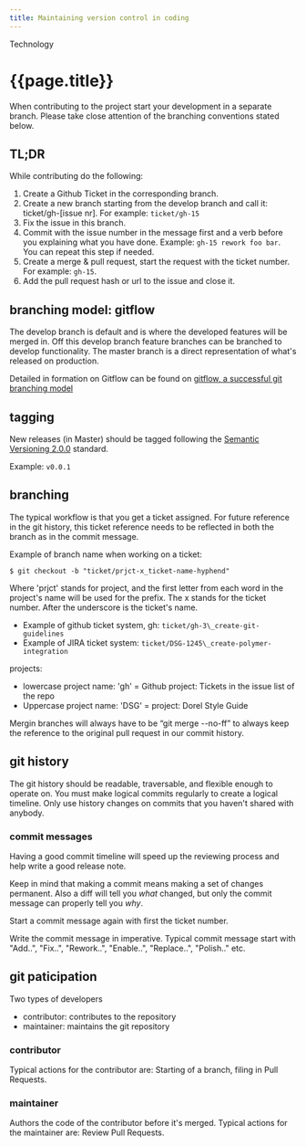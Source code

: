 ```yaml
---
title: Maintaining version control in coding
---
```


Technology

# {{page.title}}

When contributing to the project start your development in a separate branch. Please take close attention of the branching conventions stated below. 

## TL;DR

While contributing do the following:
1. Create a Github Ticket in the corresponding branch.
2. Create a new branch starting from the develop branch and call it: ticket/gh-[issue nr]. For example: `ticket/gh-15`
3. Fix the issue in this branch.
4. Commit with the issue number in the message first and a verb before you explaining what you have done. Example: `gh-15 rework foo bar`. You can repeat this step if needed.
5. Create a merge & pull request, start the request with the ticket number. For example: `gh-15`.
6. Add the pull request hash or url to the issue and close it.

## branching model: gitflow

The develop branch is default and is where the developed features will be merged in. Off this develop branch feature branches can be branched to develop functionality. The master branch is a direct representation of what's released on production. 

Detailed in formation on Gitflow can be found on [gitflow, a successful git branching model](http://nvie.com/posts/a-successful-git-branching-model/)

## tagging

New releases (in Master) should be tagged following the [Semantic Versioning 2.0.0](http://semver.org) standard.

Example: `v0.0.1`

## branching

The typical workflow is that you get a ticket assigned. For future reference in the git history, this ticket reference needs to be reflected in both the branch as in the commit message. 

Example of branch name when working on a ticket:

`$ git checkout -b "ticket/prjct-x_ticket-name-hyphend"`

Where 'prjct' stands for project, and the first letter from each word in the project's name will be used for the prefix. The x stands for the ticket number. After the underscore is the ticket's name. 

- Example of github ticket system, gh: `ticket/gh-3\_create-git-guidelines`
- Example of JIRA ticket system: `ticket/DSG-1245\_create-polymer-integration`

projects:
- lowercase project name: 'gh' = Github project: Tickets in the issue list of the repo
- Uppercase project name: 'DSG' = project: Dorel Style Guide

Mergin branches will always have to be “git merge --no-ff” to always keep the reference to the original pull request in our commit history.

## git history

The git history should be readable, traversable, and flexible enough to operate on. You must make logical commits regularly to create a logical timeline. Only use history changes on commits that you haven't shared with anybody.

### commit messages

Having a good commit timeline will speed up the reviewing process and help write a good release note.

Keep in mind that making a commit means making a set of changes permanent. Also a diff will tell you _what_ changed, but only the commit message can properly tell you _why_.

Start a commit message again with first the ticket number. 

Write the commit message in imperative. Typical commit message start with "Add..", "Fix..", "Rework..", "Enable..", "Replace..", "Polish.." etc.

## git paticipation

Two types of developers

- contributor: contributes to the repository
- maintainer: maintains the git repository

### contributor
Typical actions for the contributor are: Starting of a branch, filing in Pull Requests.

### maintainer 
Authors the code of the contributor before it's merged. 
Typical actions for the maintainer are: Review Pull Requests. 

